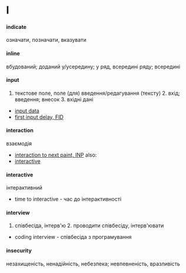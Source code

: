 # I

#### indicate
означати, позначати, вказувати

#### inline
вбудований; доданий у/усередину; у ряд, всередині ряду; всередині

#### input
1. текстове поле, поле (для) введення/редагування (тексту) 2. вхід; введення; внесок 3. вхідні дані
  - [input data](./D.md#data)
  - [first input delay, FID](./D.md#delay)

#### interaction
взаємодія
  - [interaction to next paint, INP](./P.md#paint)
  also:
  - [interactive](./I.md#interactive)

#### interactive
інтерактивний
  - time to interactive - час до інтерактивності

#### interview
1. співбесіда, інтерв'ю 2. проводити співбесіду, інтерв'ювати
  - coding interview - співбесіда з програмування

#### insecurity
незахищеність, ненадійність, небезпека; невпевненість, вразливість
